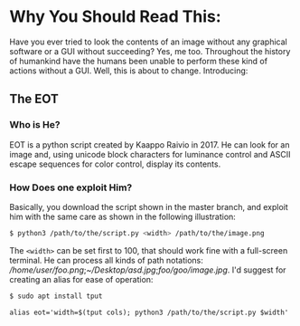 # Why You Should Read This:
Have you ever tried to look the contents of an image without any graphical software or a GUI without succeeding? Yes, me too. Throughout the history of humankind have the humans been unable to perform these kind of actions without a GUI. Well, this is about to change.
Introducing: 
## The EOT
### Who is He?
EOT is a python script created by Kaappo Raivio in 2017. He can look for an image and, using unicode block characters for luminance control and ASCII escape sequences for color control, display its contents.
### How Does one exploit Him?
Basically, you download the script shown in the master branch, and exploit him with the same care as shown in the following illustration:
```bash
$ python3 /path/to/the/script.py <width> /path/to/the/image.png
```
The ```<width>``` can be set first to 100, that should work fine with a full-screen terminal. He can process all kinds of path notations: _/home/user/foo.png_;_~/Desktop/asd.jpg_;_foo/goo/image.jpg_.
I'd suggest for creating an alias for ease of operation:
```bash
$ sudo apt install tput
```
```
alias eot='width=$(tput cols); python3 /path/to/the/script.py $width'
```
